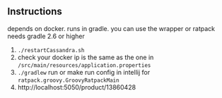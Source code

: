 ## Instructions
depends on docker. runs in gradle. you can use the wrapper or ratpack needs gradle 2.6 or higher

1. `./restartCassandra.sh`
2. check your docker ip is the same as the one in `/src/main/resources/application.properties`
3. `./gradlew` run or make run config in intellij for  `ratpack.groovy.GroovyRatpackMain`
4. http://localhost:5050/product/13860428
